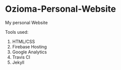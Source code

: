 # Ozioma-Personal-Website
My personal Website

Tools used: 


1. HTML/CSS
2. Firebase Hosting
3. Google Analytics
4. Travis CI
5. Jekyll


